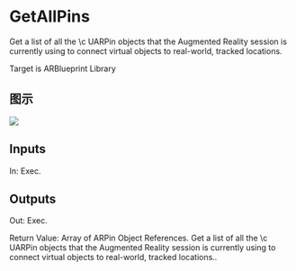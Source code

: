 # GetAllPins

Get a list of all the \c UARPin objects that the Augmented Reality session is currently using to connect virtual objects to real-world, tracked locations.

Target is ARBlueprint Library

## 图示

![]($-20221218-17560847.png)

## Inputs

In: Exec.  

## Outputs

Out: Exec.

Return Value: Array of ARPin Object References. Get a list of all the \c UARPin objects that the Augmented Reality session is currently using to connect virtual objects to real-world, tracked locations..

